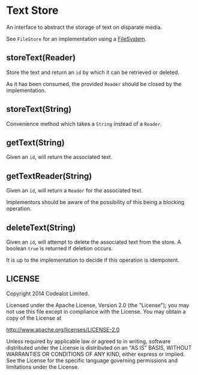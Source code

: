 Text Store
==========
An interface to abstract the storage of text on disparate media.

See `FileStore` for an implementation using a [FileSystem](http://docs.oracle.com/javase/7/docs/api/java/nio/file/FileSystems.html).


storeText(Reader)
-----------------
Store the text and return an `id` by which it can be retrieved or deleted.

As it has been consumed, the provided `Reader` should be closed by the implementation.


storeText(String)
-----------------
Convenience method which takes a `String` instead of a `Reader`.


getText(String)
---------------
Given an `id`, will return the associated text.


getTextReader(String)
---------------------
Given an `id`, will return a `Reader` for the associated text.

Implementors should be aware of the possibility of this being a blocking operation.


deleteText(String)
------------------
Given an `id`, will attempt to delete the associated text from the store.  A boolean `true` is returned if deletion occurs.

It is up to the implementation to decide if this operation is idempotent.


LICENSE
-------
Copyright 2014 Codealot Limited.

Licensed under the Apache License, Version 2.0 (the "License");
you may not use this file except in compliance with the License.
You may obtain a copy of the License at

<http://www.apache.org/licenses/LICENSE-2.0>

Unless required by applicable law or agreed to in writing, software
distributed under the License is distributed on an "AS IS" BASIS,
WITHOUT WARRANTIES OR CONDITIONS OF ANY KIND, either express or implied.
See the License for the specific language governing permissions and
limitations under the License.
